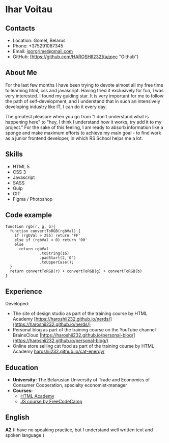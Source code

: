 # Ihar Voitau

## Contacts

* Location: Gomel, Belarus  
* Phone: +375291087345
* Email: igorgrime@gmail.com  
* GitHub: [https://github.com/HAROSHII232](адрес "Github")

## About Me

<p>For the last few months I have been trying to devote almost all my free time to learning html, css and javascript. Having tried it exclusively for fun, I was very interested. I found my guiding star. It is very important for me to follow the path of self-development, and I understand that in such an intensively developing industry like IT, I can do it every day.</p>  
<p>The greatest pleasure when you go from "I don’t understand what is happening here" to "hey, I think I understand how it works, try add it to my project." For the sake of this feeling, I am ready to absorb information like a sponge and make maximum efforts to achieve my main goal - to find work as a junior frontend developer, in which RS School helps me a lot.</p>  

## Skills

- HTML 5  
- CSS 3
- Javascript
- SASS
- Gulp 
- GIT
- Figma / Photoshop

## Code example

```
function rgb(r, g, b){
  function convertToRGB(rgbVal) {
    if (rgbVal > 255) return 'FF'
    else if (rgbVal < 0) return '00'
    else
      return rgbVal
               .toString(16)
               .padStart(2,'0')
               .toUpperCase();
  }
  return convertToRGB(r) + convertToRGB(g) + convertToRGB(b)
}
```   
## Experience

Developed:
* The site of design studio as part of the training course by HTML Academy [https://haroshii232.github.io/nerds/](https://haroshii232.github.io/nerds/)
* Personal blog as part of the training course on the YouTube channel BrainsCloud [https://haroshii232.github.io/personal-blog/](https://haroshii232.github.io/personal-blog/)
* Online store selling cat food as part of the training course by HTML Academy [haroshii232.github.io/cat-energy/](haroshii232.github.io/cat-energy/)

 ## Education 

 * **University:** The Belarusian University of Trade and Economics of Consumer Cooperation, specialty economist-manager
 * **Courses:**
    + [HTML Academy](htmlacademy.ru)
    + [JS course by FreeCodeCamp](https://www.freecodecamp.org/)
  
## English

**A2** (I have no speaking practice, but I understand well written text and spoken language.)
